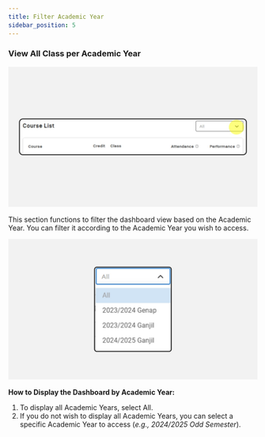 ```yaml
---
title: Filter Academic Year
sidebar_position: 5
---
```

### View All Class per Academic Year

![](/img/degree-lecture-filter-ay-3.jpg)

This section functions to filter the dashboard view based on the Academic Year. You can filter it according to the Academic Year you wish to access.

![](/img/degree-lecture-filter-ay-2.jpg)

**How to Display the Dashboard by Academic Year:**

1. To display all Academic Years, select All.
2. If you do not wish to display all Academic Years, you can select a specific Academic Year to access (*e.g., 2024/2025 Odd Semester*).
